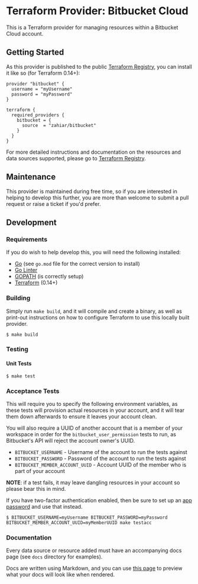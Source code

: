 # Terraform Provider: Bitbucket Cloud
This is a Terraform provider for managing resources within a Bitbucket Cloud account.


## Getting Started
As this provider is published to the public [Terraform Registry](https://registry.terraform.io/providers/zahiar/bitbucket),
you can install it like so (for Terraform 0.14+):
```hcl
provider "bitbucket" {
  username = "myUsername"
  password = "myPassword"
}

terraform {
  required_providers {
    bitbucket = {
      source  = "zahiar/bitbucket"
    }
  }
}
```

For more detailed instructions and documentation on the resources and data sources supported, please go to
[Terraform Registry](https://registry.terraform.io/providers/zahiar/bitbucket/latest/docs).

## Maintenance
This provider is maintained during free time, so if you are interested in helping to develop this further, you
are more than welcome to submit a pull request or raise a ticket if you'd prefer.

## Development

### Requirements
If you do wish to help develop this, you will need the following installed:
* [Go](http://www.golang.org) (see `go.mod` file for the correct version to install)
* [Go Linter](https://formulae.brew.sh/formula/golangci-lint)
* [GOPATH](http://golang.org/doc/code.html#GOPATH) (is correctly setup)
* [Terraform](https://www.terraform.io/downloads.html) (0.14+)

### Building
Simply run `make build`, and it will compile and create a binary, as well as print-out instructions
on how to configure Terraform to use this locally built provider.
```shell
$ make build
```

### Testing

#### Unit Tests 
```shell
$ make test
```

### Acceptance Tests
This will require you to specify the following environment variables, as these tests will provision actual resources in
your account, and it will tear them down afterwards to ensure it leaves your account clean.

You will also require a UUID of another account that is a member of your workspace in order for the `bitbucket_user_permission` 
tests to run, as Bitbucket's API will reject the account owner's UUID.

* `BITBUCKET_USERNAME` - Username of the account to run the tests against
* `BITBUCKET_PASSWORD` - Password of the account to run the tests against
* `BITBUCKET_MEMBER_ACCOUNT_UUID` - Account UUID of the member who is part of your account

**NOTE**: if a test fails, it may leave dangling resources in your account so please bear this in mind.

If you have two-factor authentication enabled, then be sure to set up an [app password](https://support.atlassian.com/bitbucket-cloud/docs/app-passwords/) and use that instead.
```shell
$ BITBUCKET_USERNAME=myUsername BITBUCKET_PASSWORD=myPassword BITBUCKET_MEMBER_ACCOUNT_UUID=myMemberUUID make testacc
```

### Documentation
Every data source or resource added must have an accompanying docs page (see `docs` directory for examples).

Docs are written using Markdown, and you can use [this page](https://registry.terraform.io/tools/doc-preview) to preview what your docs will look like when rendered.
